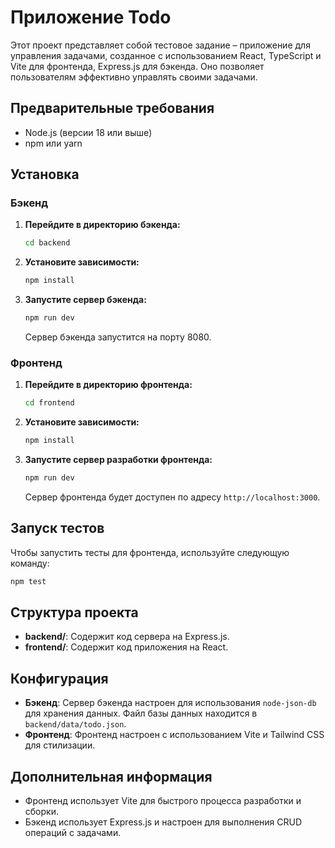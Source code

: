 # Приложение Todo

Этот проект представляет собой тестовое задание – приложение для управления задачами, созданное с использованием React, TypeScript и Vite для фронтенда, Express.js для бэкенда. Оно позволяет пользователям эффективно управлять своими задачами.

## Предварительные требования

- Node.js (версии 18 или выше)
- npm или yarn

## Установка

### Бэкенд

1. **Перейдите в директорию бэкенда:**

   ```bash
   cd backend
   ```

2. **Установите зависимости:**

   ```bash
   npm install
   ```

3. **Запустите сервер бэкенда:**

   ```bash
   npm run dev
   ```

   Сервер бэкенда запустится на порту 8080.

### Фронтенд

1. **Перейдите в директорию фронтенда:**

   ```bash
   cd frontend
   ```

2. **Установите зависимости:**

   ```bash
   npm install
   ```

3. **Запустите сервер разработки фронтенда:**

   ```bash
   npm run dev
   ```

   Сервер фронтенда будет доступен по адресу `http://localhost:3000`.

## Запуск тестов

Чтобы запустить тесты для фронтенда, используйте следующую команду:

```bash
npm test
```

## Структура проекта

- **backend/**: Содержит код сервера на Express.js.
- **frontend/**: Содержит код приложения на React.

## Конфигурация

- **Бэкенд**: Сервер бэкенда настроен для использования `node-json-db` для хранения данных. Файл базы данных находится в `backend/data/todo.json`.
- **Фронтенд**: Фронтенд настроен с использованием Vite и Tailwind CSS для стилизации.

## Дополнительная информация

- Фронтенд использует Vite для быстрого процесса разработки и сборки.
- Бэкенд использует Express.js и настроен для выполнения CRUD операций с задачами.